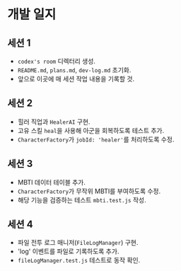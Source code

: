 # 개발 일지

## 세션 1
- `codex's room` 디렉터리 생성.
- `README.md`, `plans.md`, `dev-log.md` 초기화.
- 앞으로 이곳에 매 세션 작업 내용을 기록할 것.

## 세션 2
- 힐러 직업과 `HealerAI` 구현.
- 고유 스킬 `heal`을 사용해 아군을 회복하도록 테스트 추가.
- `CharacterFactory`가 `jobId: 'healer'`를 처리하도록 수정.

## 세션 3
- MBTI 데이터 테이블 추가.
- `CharacterFactory`가 무작위 MBTI를 부여하도록 수정.
- 해당 기능을 검증하는 테스트 `mbti.test.js` 작성.

## 세션 4
- 파일 전투 로그 매니저(`FileLogManager`) 구현.
- 'log' 이벤트를 파일로 기록하도록 추가.
- `fileLogManager.test.js` 테스트로 동작 확인.
